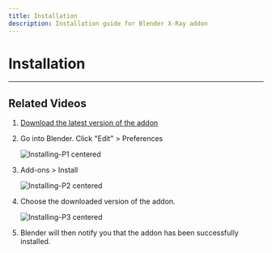 ```yaml
---
title: Installation
description: Installation guide for Blender X-Ray addon
---
```


# Installation

___

## Related Videos

<div className="video-grid">
  <YouTubeVideo id="LcJtmbx1Xjc?si=1XevfsEHQHKvUIOK"/>
</div>

1. [Download the latest version of the addon](https://github.com/PavelBlend/blender-xray/releases)

2. Go into Blender. Click "Edit" > Preferences

    ![Installing-P1 centered](assets/images/0.png)

3. Add-ons > Install

    ![Installing-P2 centered](assets/images/1.png)

4. Choose the downloaded version of the addon.

    ![Installing-P3 centered](assets/images/2.png)

5. Blender will then notify you that the addon has been successfully installed.
